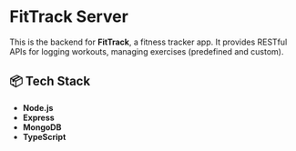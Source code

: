 # FitTrack Server

This is the backend for **FitTrack**, a fitness tracker app. It provides RESTful APIs for logging workouts, managing exercises (predefined and custom).

## 📦 Tech Stack

- **Node.js**
- **Express**
- **MongoDB**
- **TypeScript**

